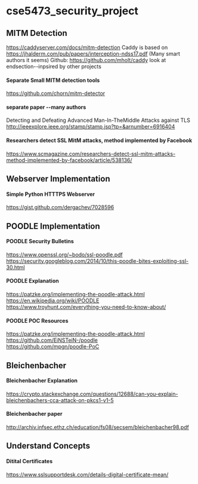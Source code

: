 # cse5473_security_project

MITM Detection
----------------------

https://caddyserver.com/docs/mitm-detection
	Caddy is based on https://jhalderm.com/pub/papers/interception-ndss17.pdf  (Many smart authors it seems)
	Github: https://github.com/mholt/caddy
	look at endsection--inpsired by other projects

#### Separate Small MITM detection tools
https://github.com/chorn/mitm-detector


#### separate paper --many authors
Detecting and Defeating Advanced Man-In-TheMiddle Attacks against TLS
http://ieeexplore.ieee.org/stamp/stamp.jsp?tp=&arnumber=6916404


#### Researchers detect SSL MitM attacks, method implemented by Facebook
https://www.scmagazine.com/researchers-detect-ssl-mitm-attacks-method-implemented-by-facebook/article/538136/




Webserver Implementation
-------------------------

#### Simple Python HTTTPS Webserver
https://gist.github.com/dergachev/7028596


POODLE Implementation
----------------------

#### POODLE Security Bulletins
https://www.openssl.org/~bodo/ssl-poodle.pdf  
https://security.googleblog.com/2014/10/this-poodle-bites-exploiting-ssl-30.html

#### POODLE Explanation
https://patzke.org/implementing-the-poodle-attack.html  
https://en.wikipedia.org/wiki/POODLE  
https://www.troyhunt.com/everything-you-need-to-know-about/

#### POODLE POC Resources
https://patzke.org/implementing-the-poodle-attack.html  
https://github.com/EiNSTeiN-/poodle  
https://github.com/mpgn/poodle-PoC


Bleichenbacher
----------------------

#### Bleichenbacher Explanation
https://crypto.stackexchange.com/questions/12688/can-you-explain-bleichenbachers-cca-attack-on-pkcs1-v1-5


#### Bleichenbacher paper
http://archiv.infsec.ethz.ch/education/fs08/secsem/bleichenbacher98.pdf



Understand Concepts 
------------------

#### Ditital Certificates
https://www.sslsupportdesk.com/details-digital-certificate-mean/
